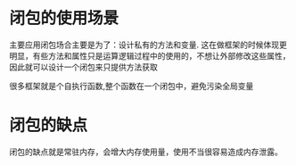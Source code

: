 # 闭包的使用场景

主要应用闭包场合主要是为了：设计私有的方法和变量. 这在做框架的时候体现更明显，有些方法和属性只是运算逻辑过程中的使用的，不想让外部修改这些属性，因此就可以设计一个闭包来只提供方法获取

很多框架就是个自执行函数,整个函数在一个闭包中，避免污染全局变量

# 闭包的缺点

闭包的缺点就是常驻内存，会增大内存使用量，使用不当很容易造成内存泄露。
